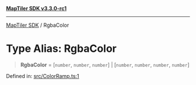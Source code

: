 [**MapTiler SDK v3.3.0-rc1**](../README.md)

***

[MapTiler SDK](../README.md) / RgbaColor

# Type Alias: RgbaColor

> **RgbaColor** = \[`number`, `number`, `number`\] \| \[`number`, `number`, `number`, `number`\]

Defined in: [src/ColorRamp.ts:1](https://github.com/maptiler/maptiler-sdk-js/blob/d9cb958ebf063ecde2f6f583eb172e5a83460e6a/src/ColorRamp.ts#L1)
